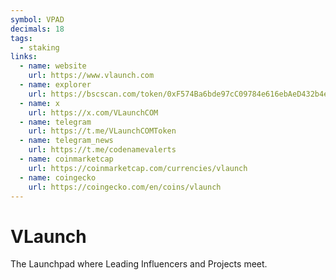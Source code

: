 ```yaml
---
symbol: VPAD
decimals: 18
tags:
  - staking
links:
  - name: website
    url: https://www.vlaunch.com
  - name: explorer
    url: https://bscscan.com/token/0xF574Ba6bde97cC09784e616ebAeD432b4e896B49
  - name: x
    url: https://x.com/VLaunchCOM
  - name: telegram
    url: https://t.me/VLaunchCOMToken
  - name: telegram_news
    url: https://t.me/codenamevalerts
  - name: coinmarketcap
    url: https://coinmarketcap.com/currencies/vlaunch
  - name: coingecko
    url: https://coingecko.com/en/coins/vlaunch
---
```


# VLaunch

The Launchpad where Leading Influencers and Projects meet.

